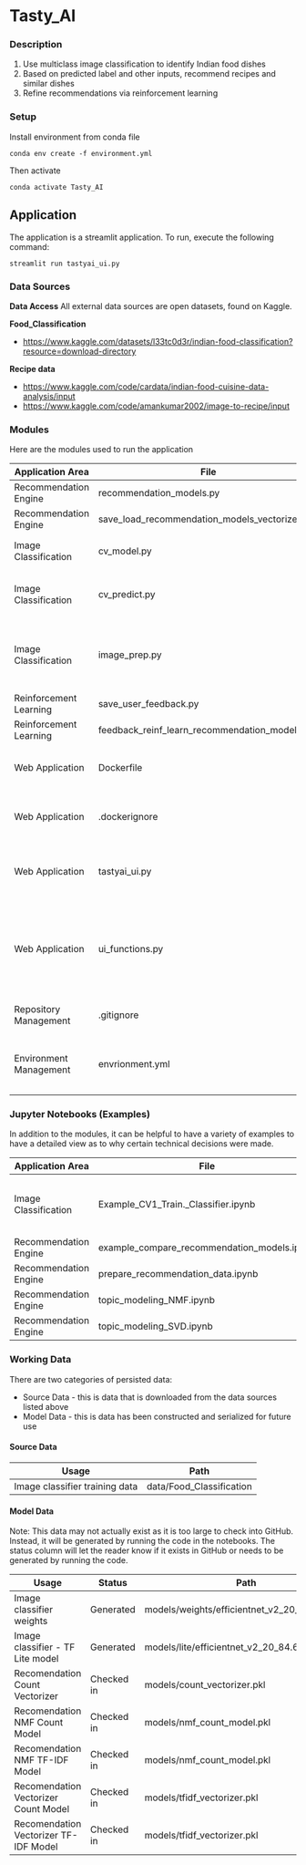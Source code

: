 # Tasty_AI
### Description
1. Use multiclass image classification to identify Indian food dishes
2. Based on predicted label and other inputs, recommend recipes and similar dishes
3. Refine recommendations via reinforcement learning

### Setup
Install environment from conda file
```
conda env create -f environment.yml
```

Then activate
```
conda activate Tasty_AI
```

## Application

The application is a streamlit application.  To run, execute the following command:
```
streamlit run tastyai_ui.py
```


### Data Sources

**Data Access**
All external data sources are open datasets, found on Kaggle.

**Food_Classification**
* https://www.kaggle.com/datasets/l33tc0d3r/indian-food-classification?resource=download-directory

**Recipe data**
 * https://www.kaggle.com/code/cardata/indian-food-cuisine-data-analysis/input
 * https://www.kaggle.com/code/amankumar2002/image-to-recipe/input


### Modules 
Here are the modules used to run the application 

| Application Area | File | Description |
| --- | --- |--- |
|Recommendation Engine|recommendation_models.py|** TBD **|
|Recommendation Engine|save_load_recommendation_models_vectorizers.py|** TBD **|
|Image Classification|cv_model.py|Define the computer vision model|
|Image Classification|cv_predict.py|Wrapper class to simplify classification predictions|
|Image Classification| image_prep.py | Tools for retriving image files and converting to pandas dataframe |
|Reinforcement Learning|save_user_feedback.py|** TBD **|
|Reinforcement Learning|feedback_reinf_learn_recommendation_model.py|** TBD **|
|Web Application|Dockerfile|Define what goes into the docker container|
|Web Application|.dockerignore|Define what *doesn't* goes into the docker container|
|Web Application|tastyai_ui.py|Streamlit application file.  This file primarily defines the view|
|Web Application|ui_functions.py|Separation of concerns for streamlit application.  This file contains the logical/controller aspects of the web application.|
|Repository Management|.gitignore|Specify files to exclude from adding to git|
|Environment Management|envrionment.yml|Conda environment file to ensure all packages are available|



### Jupyter Notebooks (Examples)
In addition to the modules, it can be helpful to have a variety of examples to have a detailed view as to why certain technical decisions were made.

| Application Area | File | Description |
| --- | --- |--- |
|Image Classification| Example_CV1_Train._Classifier.ipynb | Train and evaluate image classifier model |
|Recommendation Engine|example_compare_recommendation_models.ipynb|** TBD **|
|Recommendation Engine|prepare_recommendation_data.ipynb|** TBD **|
|Recommendation Engine|topic_modeling_NMF.ipynb|** TBD **|
|Recommendation Engine|topic_modeling_SVD.ipynb|** TBD **|


### Working Data
There are two categories of persisted data: 
* Source Data - this is data that is downloaded from the data sources listed above
* Model Data - this is data has been constructed and serialized for future use

#### Source Data
| Usage | Path |
| --- | --- |
|Image classifier training data| data/Food_Classification|


#### Model Data
Note: This data may not actually exist as it is too large to check into GitHub.  Instead, it will be generated by running the code in the notebooks.  The status column will let the reader know if it exists in GitHub or needs to be generated by running the code.

| Usage | Status | Path |
| --- | --- | --- |
|Image classifier weights| Generated | models/weights/efficientnet_v2_20_84.64.hdf5|
|Image classifier - TF Lite model| Generated | models/lite/efficientnet_v2_20_84.64.tflite|
|Recomendation Count Vectorizer| Checked in | models/count_vectorizer.pkl|
|Recomendation NMF Count Model|Checked in | models/nmf_count_model.pkl|
|Recomendation NMF TF-IDF Model|Checked in | models/nmf_count_model.pkl|
|Recomendation Vectorizer Count Model|Checked in | models/tfidf_vectorizer.pkl|
|Recomendation Vectorizer TF-IDF Model|Checked in | models/tfidf_vectorizer.pkl|




